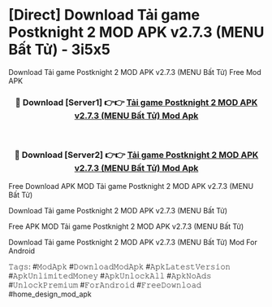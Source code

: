 # [Direct] Download Tải game Postknight 2 MOD APK v2.7.3 (MENU Bất Tử) - 3i5x5
Download Tải game Postknight 2 MOD APK v2.7.3 (MENU Bất Tử) Free Mod APK

<div align="center">
<h3>🔴 Download [Server1] 👉👉 <a href="https://apk-comot.site?title=Tải_game_Postknight_2_MOD_APK_v2.7.3_(MENU_Bất_Tử)">Tải game Postknight 2 MOD APK v2.7.3 (MENU Bất Tử) Mod Apk</a></h3><br>

<h3>🔴 Download [Server2] 👉👉 <a href="https://apk-comot.site?title=Tải_game_Postknight_2_MOD_APK_v2.7.3_(MENU_Bất_Tử)">Tải game Postknight 2 MOD APK v2.7.3 (MENU Bất Tử) Mod Apk</a></h3>
</div>


Free Download APK MOD Tải game Postknight 2 MOD APK v2.7.3 (MENU Bất Tử)

Download Tải game Postknight 2 MOD APK v2.7.3 (MENU Bất Tử) 

Free APK MOD Tải game Postknight 2 MOD APK v2.7.3 (MENU Bất Tử) 

Download Tải game Postknight 2 MOD APK v2.7.3 (MENU Bất Tử) Mod For Android

𝚃𝚊𝚐𝚜: #𝙼𝚘𝚍𝙰𝚙𝚔 #𝙳𝚘𝚠𝚗𝚕𝚘𝚊𝚍𝙼𝚘𝚍𝙰𝚙𝚔 #𝙰𝚙𝚔𝙻𝚊𝚝𝚎𝚜𝚝𝚅𝚎𝚛𝚜𝚒𝚘𝚗 #𝙰𝚙𝚔𝚄𝚗𝚕𝚒𝚖𝚒𝚝𝚎𝚍𝙼𝚘𝚗𝚎𝚢 #𝙰𝚙𝚔𝚄𝚗𝚕𝚘𝚌𝚔𝙰𝚕𝚕 #𝙰𝚙𝚔𝙽𝚘𝙰𝚍𝚜 #𝚄𝚗𝚕𝚘𝚌𝚔𝙿𝚛𝚎𝚖𝚒𝚞𝚖 #𝙵𝚘𝚛𝙰𝚗𝚍𝚛𝚘𝚒𝚍 #𝙵𝚛𝚎𝚎𝙳𝚘𝚠𝚗𝚕𝚘𝚊𝚍 #home_design_mod_apk
